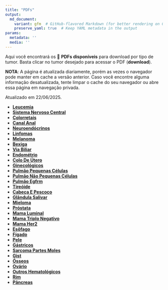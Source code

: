 ```yaml
---
title: "PDFs"
output: 
  md_document:
    variant: gfm  # GitHub-flavored Markdown (for better rendering on GitHub)
    preserve_yaml: true  # Keep YAML metadata in the output
params:
  metadata: ''
  media: ''
---
```


<script async src="https://scripts.simpleanalyticscdn.com/latest.js"></script>

Aqui você encontrará os 📝 **PDFs disponíveis** para download por tipo
de tumor. Basta clicar no tumor desejado para acessar o PDF
(**download**).

**NOTA**: A página é atualizada diariamente, porém as vezes o navegador
pode manter em cache a versão anterior. Caso você encontre alguma
informação desatualizada, tente limpar o cache do seu navegador ou abre
essa página em navegação privada.

Atualizado em 22/06/2025.

- [**Leucemia**](https://coeoralmeds-e768.restdb.io/media/6857932af63b8048001e7117?download=true)
- [**Sistema Nervoso
  Central**](https://coeoralmeds-e768.restdb.io/media/6857932cf63b8048001e711a?download=true)
- [**Colorretais**](https://coeoralmeds-e768.restdb.io/media/6857932ef63b8048001e7120?download=true)
- [**Canal
  Anal**](https://coeoralmeds-e768.restdb.io/media/6857932ff63b8048001e7121?download=true)
- [**Neuroendócrinos**](https://coeoralmeds-e768.restdb.io/media/68579330f63b8048001e7123?download=true)
- [**Linfomas**](https://coeoralmeds-e768.restdb.io/media/68579331f63b8048001e7125?download=true)
- [**Melanoma**](https://coeoralmeds-e768.restdb.io/media/68579333f63b8048001e7127?download=true)
- [**Bexiga**](https://coeoralmeds-e768.restdb.io/media/68579334f63b8048001e712c?download=true)
- [**Via
  Biliar**](https://coeoralmeds-e768.restdb.io/media/68579335f63b8048001e712e?download=true)
- [**Endométrio**](https://coeoralmeds-e768.restdb.io/media/68579336f63b8048001e7130?download=true)
- [**Colo De
  Útero**](https://coeoralmeds-e768.restdb.io/media/68579337f63b8048001e7132?download=true)
- [**Ginecológicos**](https://coeoralmeds-e768.restdb.io/media/68579338f63b8048001e7134?download=true)
- [**Pulmão Pequenas
  Células**](https://coeoralmeds-e768.restdb.io/media/68579339f63b8048001e7136?download=true)
- [**Pulmão Não Pequenas
  Células**](https://coeoralmeds-e768.restdb.io/media/6857933bf63b8048001e7139?download=true)
- [**Pulmão
  Egfrm**](https://coeoralmeds-e768.restdb.io/media/6857933cf63b8048001e713a?download=true)
- [**Tireóide**](https://coeoralmeds-e768.restdb.io/media/6857933ff63b8048001e713f?download=true)
- [**Cabeça E
  Pescoço**](https://coeoralmeds-e768.restdb.io/media/68579340f63b8048001e7140?download=true)
- [**Glândula
  Salivar**](https://coeoralmeds-e768.restdb.io/media/68579341f63b8048001e7142?download=true)
- [**Mieloma**](https://coeoralmeds-e768.restdb.io/media/68579342f63b8048001e7144?download=true)
- [**Próstata**](https://coeoralmeds-e768.restdb.io/media/68579343f63b8048001e7146?download=true)
- [**Mama
  Luminal**](https://coeoralmeds-e768.restdb.io/media/68579346f63b8048001e714a?download=true)
- [**Mama Triplo
  Negativo**](https://coeoralmeds-e768.restdb.io/media/68579347f63b8048001e714c?download=true)
- [**Mama
  Her2**](https://coeoralmeds-e768.restdb.io/media/68579348f63b8048001e714e?download=true)
- [**Esôfago**](https://coeoralmeds-e768.restdb.io/media/6857934af63b8048001e7150?download=true)
- [**Fígado**](https://coeoralmeds-e768.restdb.io/media/6857934bf63b8048001e7153?download=true)
- [**Pele**](https://coeoralmeds-e768.restdb.io/media/6857934cf63b8048001e7155?download=true)
- [**Gástricos**](https://coeoralmeds-e768.restdb.io/media/6857934df63b8048001e7157?download=true)
- [**Sarcoma Partes
  Moles**](https://coeoralmeds-e768.restdb.io/media/6857934ef63b8048001e7158?download=true)
- [**Gist**](https://coeoralmeds-e768.restdb.io/media/6857934ff63b8048001e715a?download=true)
- [**Ósseos**](https://coeoralmeds-e768.restdb.io/media/68579350f63b8048001e715c?download=true)
- [**Ovário**](https://coeoralmeds-e768.restdb.io/media/68579352f63b8048001e715f?download=true)
- [**Outros
  Hematológicos**](https://coeoralmeds-e768.restdb.io/media/68579353f63b8048001e7161?download=true)
- [**Rim**](https://coeoralmeds-e768.restdb.io/media/68579354f63b8048001e7162?download=true)
- [**Pâncreas**](https://coeoralmeds-e768.restdb.io/media/68579355f63b8048001e7164?download=true)
